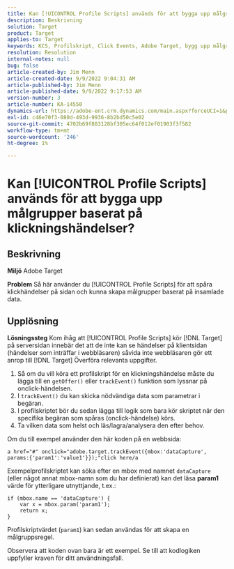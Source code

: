 ```yaml
---
title: Kan [!UICONTROL Profile Scripts] används för att bygga upp målgrupper baserat på klickningshändelser?
description: Beskrivning
solution: Target
product: Target
applies-to: Target
keywords: KCS, Profilskript, Click Events, Adobe Target, bygg upp målgrupper, onclick
resolution: Resolution
internal-notes: null
bug: false
article-created-by: Jim Menn
article-created-date: 9/9/2022 9:04:31 AM
article-published-by: Jim Menn
article-published-date: 9/9/2022 9:17:53 AM
version-number: 3
article-number: KA-14550
dynamics-url: https://adobe-ent.crm.dynamics.com/main.aspx?forceUCI=1&pagetype=entityrecord&etn=knowledgearticle&id=c324ea64-1e30-ed11-9db1-0022480866ad
exl-id: c46e70f3-080d-493d-9936-8b2bd50c5e02
source-git-commit: 4702b69f883128bf305ec64f012ef01903f3f582
workflow-type: tm+mt
source-wordcount: '246'
ht-degree: 1%

---
```


# Kan [!UICONTROL Profile Scripts] används för att bygga upp målgrupper baserat på klickningshändelser?

## Beskrivning


<b>Miljö</b>
Adobe Target

<b>Problem</b>
Så här använder du [!UICONTROL Profile Scripts] för att spåra klickhändelser på sidan och kunna skapa målgrupper baserat på insamlade data.


## Upplösning


<b>Lösningssteg</b>
Kom ihåg att [!UICONTROL Profile Scripts] kör [!DNL Target] på serversidan innebär det att de inte kan se händelser på klientsidan (händelser som inträffar i webbläsaren) såvida inte webbläsaren gör ett anrop till [!DNL Target] Överföra relevanta uppgifter.

1. Så om du vill köra ett profilskript för en klickningshändelse måste du lägga till en `getOffer()` eller `trackEvent()` funktion som lyssnar på onclick-händelsen.
2. I `trackEvent()` du kan skicka nödvändiga data som parametrar i begäran.
3. I profilskriptet bör du sedan lägga till logik som bara kör skriptet när den specifika begäran som spåras (onclick-händelse) körs.
4. Ta vilken data som helst och läs/lagra/analysera den efter behov.


Om du till exempel använder den här koden på en webbsida:

`a href="#" onclick="adobe.target.trackEvent({mbox:'dataCapture', params:{'param1':'value1'}});"click here/a`

Exempelprofilskriptet kan söka efter en mbox med namnet `dataCapture` (eller något annat mbox-namn som du har definierat) kan det läsa <b>param1</b> värde för ytterligare utnyttjande, t.ex.:


```
if (mbox.name == 'dataCapture') {
    var x = mbox.param('param1'); 
    return x; 
}
```

Profilskriptvärdet (`param1`) kan sedan användas för att skapa en målgruppsregel.

Observera att koden ovan bara är ett exempel. Se till att kodlogiken uppfyller kraven för ditt användningsfall.
